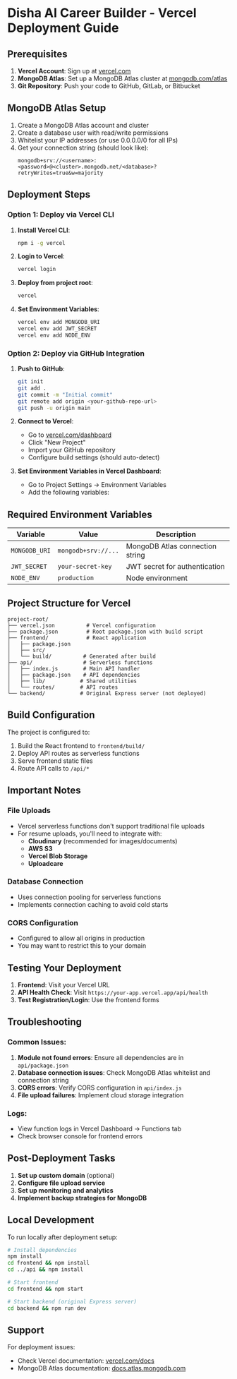 # Disha AI Career Builder - Vercel Deployment Guide

## Prerequisites

1. **Vercel Account**: Sign up at [vercel.com](https://vercel.com)
2. **MongoDB Atlas**: Set up a MongoDB Atlas cluster at [mongodb.com/atlas](https://mongodb.com/atlas)
3. **Git Repository**: Push your code to GitHub, GitLab, or Bitbucket

## MongoDB Atlas Setup

1. Create a MongoDB Atlas account and cluster
2. Create a database user with read/write permissions
3. Whitelist your IP addresses (or use 0.0.0.0/0 for all IPs)
4. Get your connection string (should look like): 
   ```
   mongodb+srv://<username>:<password>@<cluster>.mongodb.net/<database>?retryWrites=true&w=majority
   ```

## Deployment Steps

### Option 1: Deploy via Vercel CLI

1. **Install Vercel CLI**:
   ```bash
   npm i -g vercel
   ```

2. **Login to Vercel**:
   ```bash
   vercel login
   ```

3. **Deploy from project root**:
   ```bash
   vercel
   ```

4. **Set Environment Variables**:
   ```bash
   vercel env add MONGODB_URI
   vercel env add JWT_SECRET
   vercel env add NODE_ENV
   ```

### Option 2: Deploy via GitHub Integration

1. **Push to GitHub**:
   ```bash
   git init
   git add .
   git commit -m "Initial commit"
   git remote add origin <your-github-repo-url>
   git push -u origin main
   ```

2. **Connect to Vercel**:
   - Go to [vercel.com/dashboard](https://vercel.com/dashboard)
   - Click "New Project"
   - Import your GitHub repository
   - Configure build settings (should auto-detect)

3. **Set Environment Variables in Vercel Dashboard**:
   - Go to Project Settings → Environment Variables
   - Add the following variables:

## Required Environment Variables

| Variable | Value | Description |
|----------|-------|-------------|
| `MONGODB_URI` | `mongodb+srv://...` | MongoDB Atlas connection string |
| `JWT_SECRET` | `your-secret-key` | JWT secret for authentication |
| `NODE_ENV` | `production` | Node environment |

## Project Structure for Vercel

```
project-root/
├── vercel.json          # Vercel configuration
├── package.json         # Root package.json with build script
├── frontend/            # React application
│   ├── package.json
│   ├── src/
│   └── build/          # Generated after build
├── api/                # Serverless functions
│   ├── index.js        # Main API handler
│   ├── package.json    # API dependencies
│   ├── lib/           # Shared utilities
│   └── routes/        # API routes
└── backend/           # Original Express server (not deployed)
```

## Build Configuration

The project is configured to:
1. Build the React frontend to `frontend/build/`
2. Deploy API routes as serverless functions
3. Serve frontend static files
4. Route API calls to `/api/*`

## Important Notes

### File Uploads
- Vercel serverless functions don't support traditional file uploads
- For resume uploads, you'll need to integrate with:
  - **Cloudinary** (recommended for images/documents)
  - **AWS S3** 
  - **Vercel Blob Storage**
  - **Uploadcare**

### Database Connection
- Uses connection pooling for serverless functions
- Implements connection caching to avoid cold starts

### CORS Configuration
- Configured to allow all origins in production
- You may want to restrict this to your domain

## Testing Your Deployment

1. **Frontend**: Visit your Vercel URL
2. **API Health Check**: Visit `https://your-app.vercel.app/api/health`
3. **Test Registration/Login**: Use the frontend forms

## Troubleshooting

### Common Issues:

1. **Module not found errors**: Ensure all dependencies are in `api/package.json`
2. **Database connection issues**: Check MongoDB Atlas whitelist and connection string
3. **CORS errors**: Verify CORS configuration in `api/index.js`
4. **File upload failures**: Implement cloud storage integration

### Logs:
- View function logs in Vercel Dashboard → Functions tab
- Check browser console for frontend errors

## Post-Deployment Tasks

1. **Set up custom domain** (optional)
2. **Configure file upload service**
3. **Set up monitoring and analytics**
4. **Implement backup strategies for MongoDB**

## Local Development

To run locally after deployment setup:

```bash
# Install dependencies
npm install
cd frontend && npm install
cd ../api && npm install

# Start frontend
cd frontend && npm start

# Start backend (original Express server)
cd backend && npm run dev
```

## Support

For deployment issues:
- Check Vercel documentation: [vercel.com/docs](https://vercel.com/docs)
- MongoDB Atlas documentation: [docs.atlas.mongodb.com](https://docs.atlas.mongodb.com)